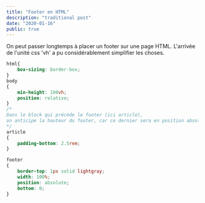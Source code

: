 ```yaml
---
title: "Footer en HTML"
description: "traditional post"
date: "2020-01-16"
public: true
---
```


On peut passer longtemps à placer un footer sur une page HTML.
L'arrivée de l'unité css 'vh' a pu considérablement simplifier les choses.

```css
html{
    box-sizing: border-box;
}
body 
{
    min-height: 100vh;
    position: relative;
}
/* 
Dans le block qui précède le footer (ici article), 
on anticipe la hauteur du footer, car ce dernier sera en position absolute !
*/
article
{
    padding-bottom: 2.5rem;    
}

footer
{
    border-top: 1px solid lightgray;
    width: 100%;
    position: absolute;
    bottom: 0;
}

```
